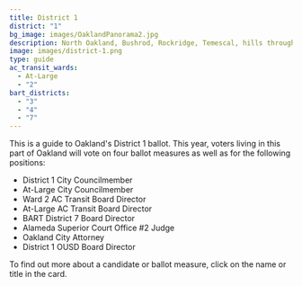 ```yaml
---
title: District 1
district: "1"
bg_image: images/OaklandPanorama2.jpg
description: North Oakland, Bushrod, Rockridge, Temescal, hills through Montclair
image: images/district-1.png
type: guide
ac_transit_wards:
  - At-Large
  - "2"
bart_districts:
  - "3"
  - "4"
  - "7"
---
```

This is a guide to Oakland's District 1 ballot. This year, voters living in this part of Oakland will vote on four ballot measures as well as for the following positions:

* District 1 City Councilmember
* At-Large City Councilmember
* Ward 2 AC Transit Board Director
* At-Large AC Transit Board Director
* BART District 7 Board Director
* Alameda Superior Court Office #2 Judge
* Oakland City Attorney
* District 1 OUSD Board Director

To find out more about a candidate or ballot measure, click on the name or title in the card.